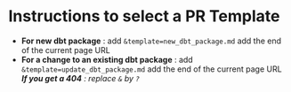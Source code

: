 # Instructions to select a **PR Template**

- **For new dbt package** : add `&template=new_dbt_package.md` add the end of the current page URL
- **For a change to an existing dbt package** : add `&template=update_dbt_package.md` add the end of the current page URL
***If you get a 404** : replace `&` by `?`*